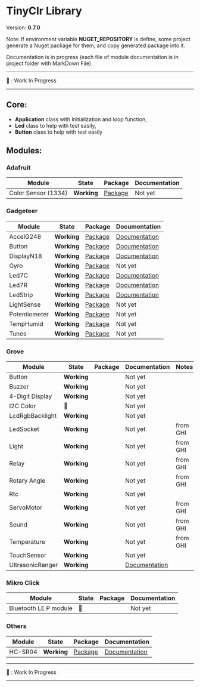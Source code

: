 # TinyClr Library
Version: __0.7.0__

Note: If environment variable __NUGET_REPOSITORY__ is define, some project generate a Nuget package for them, and copy generated package into it.

Documentation is in progress (each file of module documentation is in project folder with MarkDown File)

***
:construction: : Work In Progress
***

## Core:
- __Application__ class with Initialization and loop function,
- __Led__ class to help with test easily,
- __Button__ class to help with test easily

## Modules:

### Adafruit

Module              | State       | Package                                                                                            | Documentation
------------------- | ----------- | -------------------------------------------------------------------------------------------------- | -------------
Color Sensor (1334) | __Working__ | [Package](https://www.bauland.fr/Nuget/Download?Path=Bauland.Adafruit.ColorSensor1334.0.7.0.nupkg) | Not yet

### Gadgeteer

Module        | State       | Package                                                                                           | Documentation
------        | ----------- | ------------------------------------------------------------------------------------------------- | -------------
AccelG248     | __Working__ | [Package](https://www.bauland.fr/Nuget/Download?Path=Bauland.Gadgeteer.AccelG248.0.7.0.nupkg)     | [Documentation](https://github.com/bauland/TinyClrLib/blob/master/Modules/Gadgeteer/AccelG248/AccelG248.md)
Button        | __Working__ | [Package](https://www.bauland.fr/Nuget/Download?Path=Bauland.Gadgeteer.Button.0.7.0.nupkg)        | [Documentation](https://github.com/bauland/TinyClrLib/blob/master/Modules/Gadgeteer/Button/Button.md)
DisplayN18    | __Working__ | [Package](https://www.bauland.fr/Nuget/Download?Path=Bauland.Gadgeteer.DisplayN18.0.7.0.nupkg)    | [Documentation](https://github.com/bauland/TinyClrLib/blob/master/Modules/Gadgeteer/DisplayN18/DisplayN18.md)
Gyro          | __Working__ | [Package](https://www.bauland.fr/Nuget/Download?Path=Bauland.Gadgeteer.Gyro.0.7.0.nupkg)          | Not yet
Led7C         | __Working__ | [Package](https://www.bauland.fr/Nuget/Download?Path=Bauland.Gadgeteer.Led7C.0.7.0.nupkg)         | [Documentation](https://github.com/bauland/TinyClrLib/blob/master/Modules/Gadgeteer/Led7C/Led7C.md)
Led7R         | __Working__ | [Package](https://www.bauland.fr/Nuget/Download?Path=Bauland.Gadgeteer.Led7R.0.7.0.nupkg)         | [Documentation](https://github.com/bauland/TinyClrLib/blob/master/Modules/Gadgeteer/Led7R/Led7R.md)
LedStrip      | __Working__ | [Package](https://www.bauland.fr/Nuget/Download?Path=Bauland.Gadgeteer.LedStrip.0.7.0.nupkg)      | [Documentation](https://github.com/bauland/TinyClrLib/blob/master/Modules/Gadgeteer/LedStrip/LedStrip.md)
LightSense    | __Working__ | [Package](https://www.bauland.fr/Nuget/Download?Path=Bauland.Gadgeteer.LightSense.0.7.0.nupkg)    | Not yet
Potentiometer | __Working__ | [Package](https://www.bauland.fr/Nuget/Download?Path=Bauland.Gadgeteer.Potentiometer.0.7.0.nupkg) | Not yet
TempHumid     | __Working__ | [Package](https://www.bauland.fr/Nuget/Download?Path=Bauland.Gadgeteer.TempHumid.0.7.0.nupkg)     | Not yet
Tunes         | __Working__ | [Package](https://www.bauland.fr/Nuget/Download?Path=Bauland.Gadgeteer.Tunes.0.7.0.nupkg)         | Not yet

### Grove

Module          | State          | Package     | Documentation                                                                                                         | Notes
--------------- | -------------- | ----------- | --------------------------------------------------------------------------------------------------------------------- | -----
Button          | __Working__    |             | Not yet                                                                                                               |
Buzzer          | __Working__    |             | Not yet                                                                                                               |
4-Digit Display | __Working__    |             | Not yet                                                                                                               |
I2C Color       | :construction: |             | Not yet                                                                                                               |
LcdRgbBacklight | __Working__    |             | Not yet                                                                                                               |
LedSocket       | __Working__    |             | Not yet                                                                                                               | from GHI
Light           | __Working__    |             | Not yet                                                                                                               | from GHI
Relay           | __Working__    |             | Not yet                                                                                                               | from GHI
Rotary Angle    | __Working__    |             | Not yet                                                                                                               | from GHI
Rtc             | __Working__    |             | Not yet                                                                                                               |
ServoMotor      | __Working__    |             | Not yet                                                                                                               | from GHI
Sound           | __Working__    |             | Not yet                                                                                                               | from GHI
Temperature     | __Working__    |             | Not yet                                                                                                               | from GHI
TouchSensor     | __Working__    |             | Not yet                                                                                                               |
UltrasonicRanger| __Working__    |             | [Documentation](https://github.com/bauland/TinyClrLib/blob/master/Modules/Grove/UltrasonicRanger/UltrasonicRanger.md) |

### Mikro Click

Module                | State          | Package     | Documentation
--------------------- | -------------- | ----------- | -------------
Bluetooth LE P module | :construction: |             | Not yet

### Others

Module  | State       | Package     | Documentation
------- | ----------- | ----------- | -------------
HC-SR04 | __Working__ | [Package]() | [Documentation](https://github.com/bauland/TinyClrLib/blob/master/Modules/Others/HCSR04/HC-SR04.md)

***
:construction: : Work In Progress
***